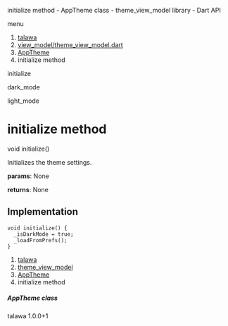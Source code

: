 




initialize method - AppTheme class - theme\_view\_model library - Dart API







menu

1. [talawa](../../index.html)
2. [view\_model/theme\_view\_model.dart](../../file-___home_harshil_Desktop_open-source_palisadoes_talawa_lib_view_model_theme_view_model/)
3. [AppTheme](../../file-___home_harshil_Desktop_open-source_palisadoes_talawa_lib_view_model_theme_view_model/AppTheme-class.html)
4. initialize method

initialize


dark\_mode

light\_mode




# initialize method


void
initialize()

Initializes the theme settings.

**params**:
None

**returns**:
None


## Implementation

```
void initialize() {
  _isDarkMode = true;
  _loadFromPrefs();
}
```

 


1. [talawa](../../index.html)
2. [theme\_view\_model](../../file-___home_harshil_Desktop_open-source_palisadoes_talawa_lib_view_model_theme_view_model/)
3. [AppTheme](../../file-___home_harshil_Desktop_open-source_palisadoes_talawa_lib_view_model_theme_view_model/AppTheme-class.html)
4. initialize method

##### AppTheme class





talawa
1.0.0+1






